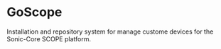 GoScope
=======

Installation and repository system for manage custome devices for the Sonic-Core SCOPE platform.